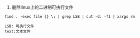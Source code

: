 1. 删除linux上的二进制可执行文件
```
find . -exec file {} \; | grep LSB | cut -d: -f1 | xargs rm

LSB: 可执行文件
text:文本文件
```
